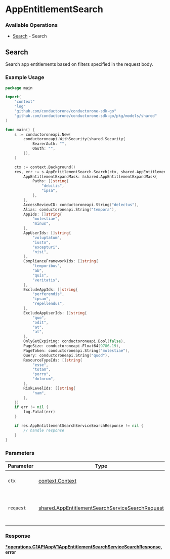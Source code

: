 # AppEntitlementSearch

### Available Operations

* [Search](#search) - Search

## Search

Search app entitlements based on filters specified in the request body.

### Example Usage

```go
package main

import(
	"context"
	"log"
	"github.com/conductorone/conductorone-sdk-go"
	"github.com/conductorone/conductorone-sdk-go/pkg/models/shared"
)

func main() {
    s := conductoroneapi.New(
        conductoroneapi.WithSecurity(shared.Security{
            BearerAuth: "",
            Oauth: "",
        }),
    )

    ctx := context.Background()
    res, err := s.AppEntitlementSearch.Search(ctx, shared.AppEntitlementSearchServiceSearchRequest{
        AppEntitlementExpandMask: &shared.AppEntitlementExpandMask{
            Paths: []string{
                "debitis",
                "ipsa",
            },
        },
        AccessReviewID: conductoroneapi.String("delectus"),
        Alias: conductoroneapi.String("tempora"),
        AppIds: []string{
            "molestiae",
            "minus",
        },
        AppUserIds: []string{
            "voluptatum",
            "iusto",
            "excepturi",
            "nisi",
        },
        ComplianceFrameworkIds: []string{
            "temporibus",
            "ab",
            "quis",
            "veritatis",
        },
        ExcludeAppIds: []string{
            "perferendis",
            "ipsam",
            "repellendus",
        },
        ExcludeAppUserIds: []string{
            "quo",
            "odit",
            "at",
            "at",
        },
        OnlyGetExpiring: conductoroneapi.Bool(false),
        PageSize: conductoroneapi.Float64(9786.19),
        PageToken: conductoroneapi.String("molestiae"),
        Query: conductoroneapi.String("quod"),
        ResourceTypeIds: []string{
            "esse",
            "totam",
            "porro",
            "dolorum",
        },
        RiskLevelIds: []string{
            "nam",
        },
    })
    if err != nil {
        log.Fatal(err)
    }

    if res.AppEntitlementSearchServiceSearchResponse != nil {
        // handle response
    }
}
```

### Parameters

| Parameter                                                                                                          | Type                                                                                                               | Required                                                                                                           | Description                                                                                                        |
| ------------------------------------------------------------------------------------------------------------------ | ------------------------------------------------------------------------------------------------------------------ | ------------------------------------------------------------------------------------------------------------------ | ------------------------------------------------------------------------------------------------------------------ |
| `ctx`                                                                                                              | [context.Context](https://pkg.go.dev/context#Context)                                                              | :heavy_check_mark:                                                                                                 | The context to use for the request.                                                                                |
| `request`                                                                                                          | [shared.AppEntitlementSearchServiceSearchRequest](../../models/shared/appentitlementsearchservicesearchrequest.md) | :heavy_check_mark:                                                                                                 | The request object to use for the request.                                                                         |


### Response

**[*operations.C1APIAppV1AppEntitlementSearchServiceSearchResponse](../../models/operations/c1apiappv1appentitlementsearchservicesearchresponse.md), error**

